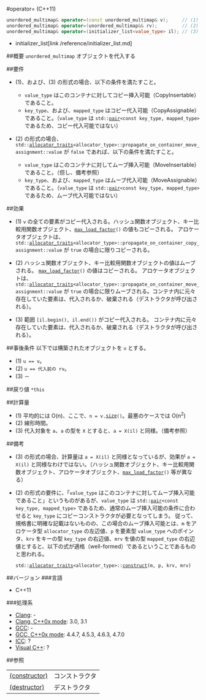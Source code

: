 #operator= (C++11)
```cpp
unordered_multimap& operator=(const unordered_multimap& v);     // (1)
unordered_multimap& operator=(unordered_multimap&& rv);         // (2)
unordered_multimap& operator=(initializer_list<value_type> il); // (3)
```
* initializer_list[link /reference/initializer_list.md]

##概要
`unordered_multimap` オブジェクトを代入する


##要件
- (1)、および、(3) の形式の場合、以下の条件を満たすこと。

	* `value_type` はこのコンテナに対してコピー挿入可能（CopyInsertable）であること。
	* `key_type`、および、`mapped_type` はコピー代入可能（CopyAssignable）であること。（`value_type` は `std::`[`pair`](/reference/utility/pair.md)`<const key_type, mapped_type>` であるため、コピー代入可能ではない）

- (2) の形式の場合、`std::`[`allocator_traits`](/reference/memory/allocator_traits.md)`<allocator_type>::propagate_on_container_move_assignment::value` が `false` であれば、以下の条件を満たすこと。

	* `value_type` はこのコンテナに対してムーブ挿入可能（MoveInsertable）であること。（但し、備考参照）
	* `key_type`、および、`mapped_type` はムーブ代入可能（MoveAssignable）であること。（`value_type` は `std::`[`pair`](/reference/utility/pair.md)`<const key_type, mapped_type>` であるため、ムーブ代入可能ではない）


##効果
- (1)	`v` の全ての要素がコピー代入される。ハッシュ関数オブジェクト、キー比較用関数オブジェクト、[`max_load_factor`](./max_load_factor.md)`()` の値もコピーされる。
	アロケータオブジェクトは、`std::`[`allocator_traits`](/reference/memory/allocator_traits.md)`<allocator_type>::propagate_on_container_copy_assignment::value` が `true` の場合に限りコピーされる。

- (2)	ハッシュ関数オブジェクト、キー比較用関数オブジェクトの値はムーブされる。
	[`max_load_factor`](./max_load_factor.md)`()` の値はコピーされる。
	アロケータオブジェクトは、`std::`[`allocator_traits`](/reference/memory/allocator_traits.md)`<allocator_type>::propagate_on_container_move_assignment::value` が `true` の場合に限りムーブされる。コンテナ内に元々存在していた要素は、代入されるか、破棄される（デストラクタが呼び出される）。

- (3)	範囲 `[il.begin(), il.end())` がコピー代入される。
	コンテナ内に元々存在していた要素は、代入されるか、破棄される（デストラクタが呼び出される）。


##事後条件
以下では構築されたオブジェクトを `u` とする。

- (1) `u == v`。
- (2) `u == 代入前の rv`。
- (3) －


##戻り値
`*this`


##計算量
- (1)	平均的には O(n)、ここで、`n = v.`[`size`](./size.md)`()`。最悪のケースでは O(n<sup>2</sup>)
- (2)	線形時間。
- (3)	代入対象を `a`、`a` の型を `X` とすると、`a = X(il)` と同様。（備考参照）


##備考
- (3) の形式の場合、計算量は `a = X(il)` と同様となっているが、効果が `a = X(il)` と同様なわけではない。（ハッシュ関数オブジェクト、キー比較用関数オブジェクト、アロケータオブジェクト、[`max_load_factor`](./max_load_factor.md)`()` 等が異なる）

- (2) の形式の要件に、「`value_type` はこのコンテナに対してムーブ挿入可能であること」というものがあるが、`value_type` は `std::`[`pair`](/reference/utility/pair.md)`<const key_type, mapped_type>` であるため、通常のムーブ挿入可能の条件に合わせると `key_type` にコピーコンストラクタが必要となってしまう。
	従って、規格書に明確な記載はないものの、この場合のムーブ挿入可能とは、`m` をアロケータ型 `allocator_type` の左辺値、`p` を要素型 `value_type` へのポインタ、`krv` をキーの型 `key_type` の右辺値、`mrv` を値の型 `mapped_type` の右辺値とすると、以下の式が適格（well-formed）であるということであるものと思われる。

	`std::`[`allocator_traits`](/reference/memory/allocator_traits.md)`<allocator_type>::`[`construct`](/reference/memory/allocator_traits/construct.md)`(m, p, krv, mrv)`


##バージョン
###言語
- C++11

###処理系
- [Clang](/implementation.md#clang): -
- [Clang, C++0x mode](/implementation.md#clang): 3.0, 3.1
- [GCC](/implementation.md#gcc): -
- [GCC, C++0x mode](/implementation.md#gcc): 4.4.7, 4.5.3, 4.6.3, 4.7.0
- [ICC](/implementation.md#icc): ?
- [Visual C++](/implementation.md#visual_cpp): ?


##参照

|                                            |                |
|--------------------------------------------|----------------|
| [(constructor)](.//op_constructor.md) | コンストラクタ |
| [(destructor)](.//op_destructor.md) | デストラクタ   |

